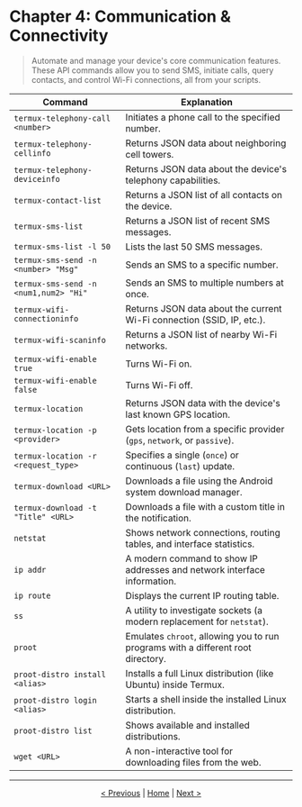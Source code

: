 # Chapter 4: Communication & Connectivity

> Automate and manage your device's core communication features. These API commands allow you to send SMS, initiate calls, query contacts, and control Wi-Fi connections, all from your scripts.

| Command                               | Explanation                                                              |
| ------------------------------------- | ------------------------------------------------------------------------ |
| `termux-telephony-call <number>`      | Initiates a phone call to the specified number.                          |
| `termux-telephony-cellinfo`           | Returns JSON data about neighboring cell towers.                         |
| `termux-telephony-deviceinfo`         | Returns JSON data about the device's telephony capabilities.             |
| `termux-contact-list`                 | Returns a JSON list of all contacts on the device.                       |
| `termux-sms-list`                     | Returns a JSON list of recent SMS messages.                              |
| `termux-sms-list -l 50`               | Lists the last 50 SMS messages.                                          |
| `termux-sms-send -n <number> "Msg"`   | Sends an SMS to a specific number.                                       |
| `termux-sms-send -n <num1,num2> "Hi"` | Sends an SMS to multiple numbers at once.                                |
| `termux-wifi-connectioninfo`          | Returns JSON data about the current Wi-Fi connection (SSID, IP, etc.).   |
| `termux-wifi-scaninfo`                | Returns a JSON list of nearby Wi-Fi networks.                            |
| `termux-wifi-enable true`             | Turns Wi-Fi on.                                                          |
| `termux-wifi-enable false`            | Turns Wi-Fi off.                                                         |
| `termux-location`                     | Returns JSON data with the device's last known GPS location.             |
| `termux-location -p <provider>`       | Gets location from a specific provider (`gps`, `network`, or `passive`). |
| `termux-location -r <request_type>`   | Specifies a single (`once`) or continuous (`last`) update.               |
| `termux-download <URL>`               | Downloads a file using the Android system download manager.              |
| `termux-download -t "Title" <URL>`    | Downloads a file with a custom title in the notification.                |
| `netstat`                             | Shows network connections, routing tables, and interface statistics.     |
| `ip addr`                             | A modern command to show IP addresses and network interface information. |
| `ip route`                            | Displays the current IP routing table.                                   |
| `ss`                                  | A utility to investigate sockets (a modern replacement for `netstat`).   |
| `proot`                               | Emulates `chroot`, allowing you to run programs with a different root directory. |
| `proot-distro install <alias>`        | Installs a full Linux distribution (like Ubuntu) inside Termux.          |
| `proot-distro login <alias>`          | Starts a shell inside the installed Linux distribution.                  |
| `proot-distro list`                   | Shows available and installed distributions.                             |
| `wget <URL>`                          | A non-interactive tool for downloading files from the web.               |

---
<p align="center">
  <a href="./chapter_03.md">< Previous</a> | <a href="./README.md">Home</a> | <a href="./chapter_05.md">Next ></a>
</p>
